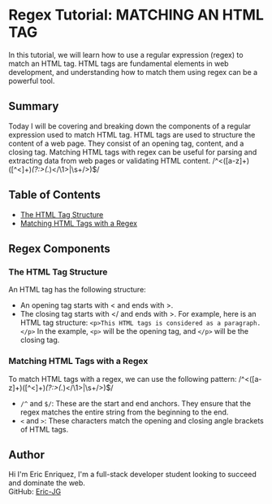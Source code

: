 # Regex Tutorial: MATCHING AN HTML TAG 

In this tutorial, we will learn how to use a regular expression (regex) to match an HTML tag. HTML tags are fundamental elements in web development, and understanding how to match them using regex can be a powerful tool.

## Summary
Today I will be covering and breaking down the components of a regular expression used to match HTML tag. HTML tags are used to structure the content of a web page. They consist of an opening tag, content, and a closing tag. Matching HTML tags with regex can be useful for parsing and extracting data from web pages or validating HTML content.
/^<([a-z]+)([^<]+)*(?:>(.*)<\/\1>|\s+\/>)$/

## Table of Contents

- [The HTML Tag Structure](#the-html-tag-structure)
- [Matching HTML Tags with a Regex](#matching-html-tags-with-a-regex)

## Regex Components


### The HTML Tag Structure

An HTML tag has the following structure:
- An opening tag starts with < and ends with >.
- The closing tag starts with </ and ends with >.
For example, here is an HTML tag structure:
`<p>This HTML tags is considered as a paragraph.</p>`
In the example, `<p>` will be the opening tag, and `</p>` will be the closing tag.

### Matching HTML Tags with a Regex
To match HTML tags with a regex, we can use the following pattern:
/^<([a-z]+)([^<]+)*(?:>(.*)<\/\1>|\s+\/>)$/
- `/^` and `$/`: These are the start and end anchors. They ensure that the regex matches the entire string from the beginning to the end.
- `<` and `>`: These characters match the opening and closing angle brackets of HTML tags.


## Author

Hi I'm Eric Enriquez, I'm a full-stack developer student looking to succeed and dominate the web.  
GitHub: [Eric-JG](https://github.com/Eric-JG)
